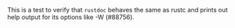 This is a test to verify that `rustdoc` behaves the same as rustc and prints out help output for its options like -W (#88756).
